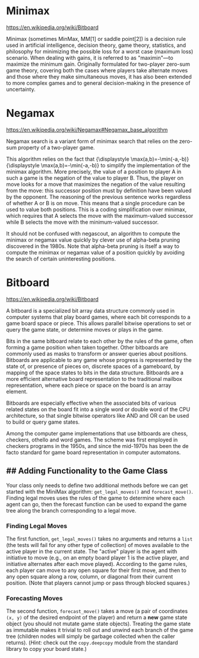 # Minimax

https://en.wikipedia.org/wiki/Bitboard

Minimax (sometimes MinMax, MM[1] or saddle point[2]) is a decision rule used in artificial intelligence, decision theory, game theory, statistics, and philosophy for minimizing the possible loss for a worst case (maximum loss) scenario. When dealing with gains, it is referred to as "maximin"—to maximize the minimum gain. Originally formulated for two-player zero-sum game theory, covering both the cases where players take alternate moves and those where they make simultaneous moves, it has also been extended to more complex games and to general decision-making in the presence of uncertainty.

# Negamax
https://en.wikipedia.org/wiki/Negamax#Negamax_base_algorithm

Negamax search is a variant form of minimax search that relies on the zero-sum property of a two-player game.

This algorithm relies on the fact that {\displaystyle \max(a,b)=-\min(-a,-b)}{\displaystyle \max(a,b)=-\min(-a,-b)} to simplify the implementation of the minimax algorithm. More precisely, the value of a position to player A in such a game is the negation of the value to player B. Thus, the player on move looks for a move that maximizes the negation of the value resulting from the move: this successor position must by definition have been valued by the opponent. The reasoning of the previous sentence works regardless of whether A or B is on move. This means that a single procedure can be used to value both positions. This is a coding simplification over minimax, which requires that A selects the move with the maximum-valued successor while B selects the move with the minimum-valued successor.

It should not be confused with negascout, an algorithm to compute the minimax or negamax value quickly by clever use of alpha-beta pruning discovered in the 1980s. Note that alpha-beta pruning is itself a way to compute the minimax or negamax value of a position quickly by avoiding the search of certain uninteresting positions.

# Bitboard
https://en.wikipedia.org/wiki/Bitboard

A bitboard is a specialized bit array data structure commonly used in computer systems that play board games, where each bit corresponds to a game board space or piece. This allows parallel bitwise operations to set or query the game state, or determine moves or plays in the game.

Bits in the same bitboard relate to each other by the rules of the game, often forming a game position when taken together. Other bitboards are commonly used as masks to transform or answer queries about positions. Bitboards are applicable to any game whose progress is represented by the state of, or presence of pieces on, discrete spaces of a gameboard, by mapping of the space states to bits in the data structure. Bitboards are a more efficient alternative board representation to the traditional mailbox representation, where each piece or space on the board is an array element.

Bitboards are especially effective when the associated bits of various related states on the board fit into a single word or double word of the CPU architecture, so that single bitwise operators like AND and OR can be used to build or query game states.

Among the computer game implementations that use bitboards are chess, checkers, othello and word games. The scheme was first employed in checkers programs in the 1950s, and since the mid-1970s has been the de facto standard for game board representation in computer automatons.


<div>
  <h2 id="-adding-functionality-to-the-game-class">## Adding Functionality to the Game Class</h2>
<p>Your class only needs to define two additional methods before we can get started with the MiniMax algorithm: <code>get_legal_moves()</code> and <code>forecast_move()</code>. Finding legal moves uses the rules of the game to determine where each agent can go, then the forecast function can be used to expand the game tree along the branch corresponding to a legal move.</p>
<h3 id="finding-legal-moves">Finding Legal Moves</h3>
<p>The first function, <code>get_legal_moves()</code> takes no arguments and returns a <code>list</code> (the tests will fail for any other type of collection) of moves available to the active player in the current state. The "active" player is the agent with initiative to move (e.g., on an empty board player 1 is the active player, and initiative alternates after each move played). According to the game rules, each player can move to any open square for their first move, and then to any open square along a row, column, or diagonal from their current position. (Note that players cannot jump or pass through blocked squares.)</p>
<h3 id="forecasting-moves">Forecasting Moves</h3>
<p>The second function, <code>forecast_move()</code> takes a move (a pair of coordinates <code>(x, y)</code> of the desired endpoint of the player) and return a <strong>new</strong> game state object (you should not mutate game state objects). Treating the game state as immutable makes it trivial to roll out and unwind each branch of the game tree (children nodes will simply be garbage collected when the caller returns). (<em>Hint:</em> check out the <code>copy.deepcopy</code> module from the standard library to copy your board state.)</p>

</div>

</div>
